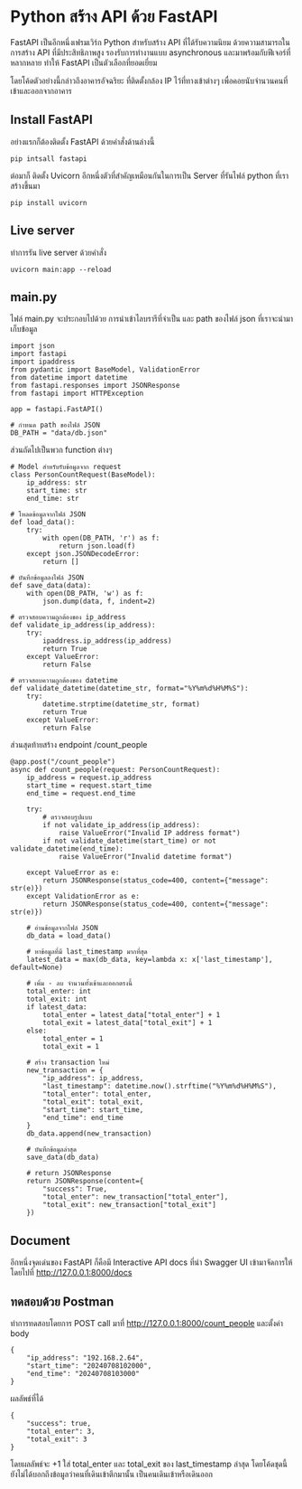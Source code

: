 # Python สร้าง API ด้วย FastAPI

FastAPI เป็นอีกหนึ่งเฟรมเวิร์ก Python สำหรับสร้าง API ที่ได้รับความนิยม ด้วยความสามารถในการสร้าง API ที่มีประสิทธิภาพสูง รองรับการทำงานแบบ asynchronous และมาพร้อมกับฟีเจอร์ที่หลากหลาย ทำให้ FastAPI เป็นตัวเลือกที่ยอดเยี่ยม

โดยโค้ดตัวอย่างนี้กล่าวถึงอาคารอัจฉริยะ ที่ติดตั้งกล้อง IP ไว้ที่ทางเข้าต่างๆ เพื่อคอยนับจำนวนคนที่เข้าและออกจากอาคาร

## Install FastAPI
อย่างแรกก็ต้องติดตั้ง FastAPI ด้วยคำสั่งด้านล่างนี้

```
pip intsall fastapi
```
ต่อมาก็ ติดตั้ง Uvicorn อีกหนึ่งตัวที่สำคัญเหมือนกันในการเป็น Server ที่รันไฟล์ python ที่เราสร้างขึ้นมา

```
pip install uvicorn
```

## Live server

ทำการรัน  live server ด้วยคำสั่ง 
```
uvicorn main:app --reload
```

## main.py

ไฟล์ main.py จะประกอบไปด้วย
การนำเข้าไลบรารีที่จำเป็น และ path ของไฟล์ json ที่เราจะนำมาเก็บข้อมูล
```
import json
import fastapi
import ipaddress
from pydantic import BaseModel, ValidationError
from datetime import datetime
from fastapi.responses import JSONResponse
from fastapi import HTTPException

app = fastapi.FastAPI()

# กำหนด path ของไฟล์ JSON
DB_PATH = "data/db.json"
```
ส่วนถัดไปเป็นพวก function ต่างๆ
```
# Model สำหรับรับข้อมูลจาก request
class PersonCountRequest(BaseModel):
    ip_address: str
    start_time: str
    end_time: str

# โหลดข้อมูลจากไฟล์ JSON
def load_data():
    try:
        with open(DB_PATH, 'r') as f:
            return json.load(f)
    except json.JSONDecodeError:
        return []

# บันทึกข้อมูลลงไฟล์ JSON
def save_data(data):
    with open(DB_PATH, 'w') as f:
        json.dump(data, f, indent=2)

# ตรวจสอบความถูกต้องของ ip_address
def validate_ip_address(ip_address):
    try:
        ipaddress.ip_address(ip_address)
        return True
    except ValueError:
        return False

# ตรวจสอบความถูกต้องของ datetime
def validate_datetime(datetime_str, format="%Y%m%d%H%M%S"):
    try:
        datetime.strptime(datetime_str, format)
        return True
    except ValueError:
        return False
```
ส่วนสุดท้ายสร้าง endpoint /count_people
```
@app.post("/count_people")
async def count_people(request: PersonCountRequest):
    ip_address = request.ip_address
    start_time = request.start_time
    end_time = request.end_time

    try:
        # ตรวจสอบรูปแบบ
        if not validate_ip_address(ip_address):
            raise ValueError("Invalid IP address format")
        if not validate_datetime(start_time) or not validate_datetime(end_time):
            raise ValueError("Invalid datetime format")

    except ValueError as e:
        return JSONResponse(status_code=400, content={"message": str(e)})
    except ValidationError as e:
        return JSONResponse(status_code=400, content={"message": str(e)})

    # อ่านข้อมูลจากไฟล์ JSON
    db_data = load_data()

    # หาข้อมูลที่มี last_timestamp มากที่สุด
    latest_data = max(db_data, key=lambda x: x['last_timestamp'], default=None)
    
    # เพิ่ม - ลบ จำนวนทั้งเข้าและออกตรงนี้
    total_enter: int
    total_exit: int
    if latest_data:
        total_enter = latest_data["total_enter"] + 1
        total_exit = latest_data["total_exit"] + 1
    else:
        total_enter = 1
        total_exit = 1
    
    # สร้าง transaction ใหม่
    new_transaction = {
        "ip_address": ip_address,
        "last_timestamp": datetime.now().strftime("%Y%m%d%H%M%S"),
        "total_enter": total_enter,
        "total_exit": total_exit,
        "start_time": start_time,
        "end_time": end_time
    }
    db_data.append(new_transaction)

    # บันทึกข้อมูลล่าสุด
    save_data(db_data)

    # return JSONResponse
    return JSONResponse(content={
        "success": True, 
        "total_enter": new_transaction["total_enter"], 
        "total_exit": new_transaction["total_exit"]
    })
```
## Document
อีกหนึ่งจุดเด่นของ FastAPI ก็คือมี Interactive API docs ที่นำ Swagger UI เข้ามาจัดการให้ โดยไปที่ http://127.0.0.1:8000/docs

## ทดสอบด้วย Postman
ทำการทดสอบโดยการ POST call มาที่ http://127.0.0.1:8000/count_people และตั้งค่า body
```
{
    "ip_address": "192.168.2.64",
    "start_time": "20240708102000",
    "end_time": "20240708103000"
}
```
ผลลัพธ์ที่ได้
```
{
    "success": true,
    "total_enter": 3,
    "total_exit": 3
}
```
โดยผลลัพธ์จะ +1 ใส่ total_enter และ total_exit ของ last_timestamp ล่าสุด โดยโค้ดชุดนี้ยังไม่ได้บอกถึงข้อมูลว่าคนที่เดินเข้าตึกมานั้น เป็นคนเดินเข้าหรือเดินออก